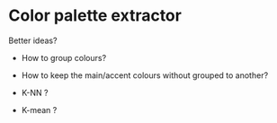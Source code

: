 # Color palette extractor

Better ideas?

- How to group colours?
- How to keep the main/accent colours without grouped to another?

- K-NN ?
- K-mean ?
